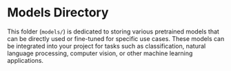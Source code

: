 # Models Directory

This folder (`models/`) is dedicated to storing various pretrained models that can be directly used or fine-tuned for specific use cases. 
These models can be integrated into your project for tasks such as classification, natural language processing, computer vision, or other machine learning applications.

